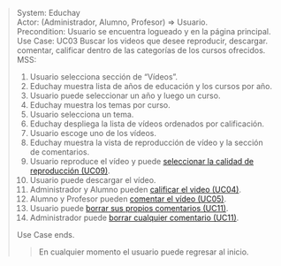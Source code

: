 > System: Educhay  
> Actor: (Administrador, Alumno, Profesor) => Usuario.  
> Precondition: Usuario se encuentra logueado y en la página principal.  
> Use Case: UC03 Buscar los videos que desee reproducir, descargar. comentar, calificar dentro de las categorías de los cursos ofrecidos.  
> MSS:  
> 1. Usuario selecciona sección de “Vídeos”.
> 2. Educhay muestra lista de años de educación y los cursos por año.
> 3. Usuario puede seleccionar un año y luego un curso.
> 4. Educhay muestra los temas por curso.
> 5. Usuario selecciona un tema.
> 6. Educhay despliega la lista de vídeos ordenados por calificación.
> 7. Usuario escoge uno de los vídeos.
> 8. Educhay muestra la vista de reproducción de vídeo y la sección de comentarios.
> 9. Usuario reproduce el vídeo y puede [seleccionar la calidad de reproducción (UC09)](UC09.md).
> 10. Usuario puede descargar el vídeo.
> 11. Administrador y Alumno pueden [calificar el video (UC04)](UC04.md).
> 12. Alumno y Profesor pueden [comentar el vídeo (UC05)](UC05.md).
> 13. Usuario puede [borrar sus propios comentarios (UC11)](UC11.md).
> 14. Administrador puede [borrar cualquier comentario (UC11)](UC11.md).  
>  
> Use Case ends.  
>> En cualquier momento el usuario puede regresar al inicio.  
